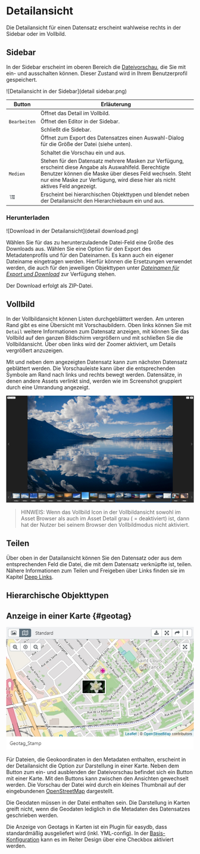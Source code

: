 # Detailansicht

Die Detailansicht für einen Datensatz erscheint wahlweise rechts in der Sidebar oder im Vollbild.

## Sidebar

In der Sidebar erscheint im oberen Bereich die [Dateivorschau](../../datatypes/datatypes.html#tools), die Sie mit <i class="fa fa-image"></i> ein- und ausschalten können. Dieser Zustand wird in Ihrem Benutzerprofil gespeichert.

![Detailansicht in der Sidebar](detail sidebar.png)


|Button|Erläuterung|
|--|--|
|<i class="fa fa-arrows-alt"></i>|Öffnet das Detail im Vollbild.|
|<i class="fa fa-pencil"></i><code class="button">Bearbeiten</code>|Öffnet den Editor in der Sidebar.|
|<i class="fa fa-times"></i>|Schließt die Sidebar.|
|<i class="fa fa-download"></i>|Öffnet zum Export des Datensatzes einen Auswahl-Dialog für die Größe der Datei (siehe unten).|
|<i class="fa fa-image"></i>|Schaltet die Vorschau ein und aus.|
|<code class="button">Medien</code>| Stehen für den Datensatz mehrere Masken zur Verfügung, erscheint diese Angabe als Auswahlfeld. Berechtigte Benutzer können die Maske über dieses Feld wechseln. Steht nur eine Maske zur Verfügung, wird diese hier als nicht aktives Feld angezeigt.|
|![](hierarchie.png)| Erscheint bei hierarchischen Objekttypen und blendet neben der Detailansicht den Hierarchiebaum ein und aus. |

### Herunterladen

![Download in der Detailansicht](detail download.png)

Wählen Sie für das zu herunterzuladende Datei-Feld eine Größe des Downloads aus. Wählen Sie eine Option für den Export des Metadatenprofils und für den Dateinamen. Es kann auch ein eigener Dateiname eingetragen werden. Hierfür können die Ersetzungen verwendet werden, die auch für den jeweiligen Objekttypen unter [*Dateinamen für Export und Download*](../../../rightsmanagement/objecttypes/objecttypes.html) zur Verfügung stehen.

Der Download erfolgt als ZIP-Datei.


## Vollbild

In der Vollbildansicht können Listen durchgeblättert werden. Am unteren Rand gibt es eine Übersicht mit Vorschaubildern. Oben links können Sie mit <code class="button">Detail</code> weitere Informationen zum Datensatz anzeigen, mit <i class="fa fa-expand"> </i> können Sie das Vollbild auf den ganzen Bildschirm vergrößern und mit <i class="fa fa-times"> </i> schließen Sie die Vollbildansicht. Über <i class="fa fa-search-plus"> </i> oben links wird der Zoomer aktiviert, um Details vergrößert anzuzeigen.

Mit <i class="fa fa-chevron-left"> </i> und <i class="fa fa-chevron-right"> </i> neben dem angezeigten Datensatz kann zum nächsten Datensatz geblättert werden. Die Vorschauleiste kann über die entsprechenden Symbole am Rand nach links und rechts bewegt werden. Datensätze, in denen andere Assets verlinkt sind, werden wie im Screenshot gruppiert durch eine Umrandung angezeigt.

![Detail im Vollbild](detail_fullscreen.png)

> HINWEIS: Wenn das Vollbild Icon in der Vollbildansicht sowohl im Asset Browser als auch im Asset Detail grau ( = deaktiviert) ist, dann hat der Nutzer bei seinem Browser den Vollbildmodus nicht aktiviert.

## Teilen

Über <i class="fa fa-share"></i> oben in der Datailansicht können Sie den Datensatz oder aus dem entsprechenden Feld die Datei, die mit dem Datensatz verknüpfte ist, teilen. Nähere Informationen zum Teilen und Freigeben über Links finden sie im Kapitel [Deep Links](/webfrontend/datamanagement/features/deeplinks/deeplinks.md).

## Hierarchische Objekttypen

## Anzeige in einer Karte {#geotag}
![Anzeige in Karte](geotag.jpg)

Für Dateien, die Geokoordinaten in den Metadaten enthalten, erscheint in der Detailansicht die Option zur Darstellung in einer Karte. Neben dem Button zum ein- und ausblenden der Dateivorschau befindet sich ein Button mit einer Karte. Mit den Buttons kann zwischen den Ansichten gewechselt werden. Die Vorschau der Datei wird durch ein kleines Thumbnail auf der eingebundenen [OpenStreetMap](http://www.openstreetmap.org) dargestellt. 

Die Geodaten müssen in der Datei enthalten sein. Die Darstellung in Karten greift nicht, wenn die Geodaten lediglich in die Metadaten des Datensatzes geschrieben werden. 

Die Anzeige von Geotags in Karten ist ein Plugin für easydb, dass standardmäßig ausgeliefert wird (inkl. YML-config). In der [Basis-Konfiguration](/webfrontend/administration/base-config/base-config.html) kann es im Reiter Design über eine Checkbox aktiviert werden.




